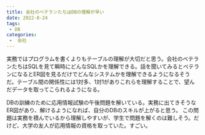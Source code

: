 ```yaml
---
title: 会社のベテランたちはDBの理解が早い
date: 2022-8-24
tags:
 - DB
categories:
 -  会社
---
```


実務ではプログラムを書くよりもテーブルの理解が大切だと思う。会社のベテランたちはSQLを見て瞬時にどんなSQLかを理解できる。話を聞いてみるとベテランになるとER図を見るだけでどんなシステムかを理解できるようになるそうだ。テーブル間の関係性には1対多、1対1がありこれらを理解することで、望んだデータを取ってこられるようになる。

DBの訓練のために応用情報試験の午後問題を解いている。実務に出てきそうなER図があり、解けるようになれば、自分のDBのスキルが上がると思う。
この問題は実務を積んでいるから理解しやすいが、学生で問題を解くのは難しそう。だけど、大学の友人が応用情報の資格を取っていた。すごい。